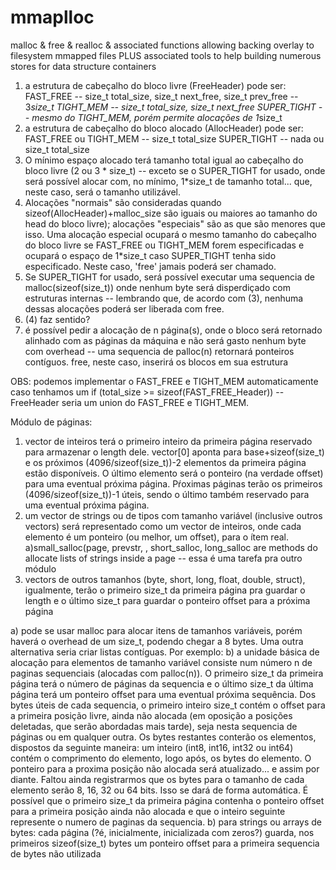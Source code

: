 # mmaplloc
malloc &amp; free &amp; realloc &amp; associated functions allowing backing overlay to filesystem mmapped files PLUS associated tools to help building numerous stores for data structure containers


1) a estrutura de cabeçalho do bloco livre (FreeHeader) pode ser:
	FAST_FREE   -- size_t total_size, size_t next_free, size_t prev_free -- 3*size_t
	TIGHT_MEM   -- size_t total_size, size_t next_free
	SUPER_TIGHT -- mesmo do TIGHT_MEM, porém permite alocações de 1*size_t
2) a estrutura de cabeçalho do bloco alocado (AllocHeader) pode ser:
	FAST_FREE ou TIGHT_MEM -- size_t total_size
	SUPER_TIGHT            -- nada ou size_t total_size
3) O mínimo espaço alocado terá tamanho total igual ao cabeçalho do bloco livre (2 ou 3 * size_t) -- exceto se o SUPER_TIGHT for usado, onde será possível alocar com, no mínimo, 1*size_t de tamanho total... que, neste caso, será o tamanho utilizável.
4) Alocações "normais" são consideradas quando sizeof(AllocHeader)+malloc_size são iguais ou maiores ao tamanho do head do bloco livre); alocações "especiais" são as que são menores que isso. Uma alocação especial ocupará o mesmo tamanho do cabeçalho do bloco livre se FAST_FREE ou TIGHT_MEM forem especificadas e ocupará o espaço de 1*size_t caso SUPER_TIGHT tenha sido especificado. Neste caso, 'free' jamais poderá ser chamado.
5) Se SUPER_TIGHT for usado, será possível executar uma sequencia de malloc(sizeof(size_t)) onde nenhum byte será disperdiçado com estruturas internas -- lembrando que, de acordo com (3), nenhuma dessas alocações poderá ser liberada com free.
6) (4) faz sentido?
7) é possível pedir a alocação de n página(s), onde o bloco será retornado alinhado com as páginas da máquina e não será gasto nenhum byte com overhead -- uma sequencia de palloc(n) retornará ponteiros contíguos. free, neste caso, inserirá os blocos em sua estrutura

OBS: podemos implementar o FAST_FREE e TIGHT_MEM automaticamente caso tenhamos um if (total_size >= sizeof(FAST_FREE_Header)) -- FreeHeader seria um union do FAST_FREE e TIGHT_MEM.

Módulo de páginas:
1) vector de inteiros terá o primeiro inteiro da primeira página reservado para armazenar o length dele. vector[0] aponta para base+sizeof(size_t) e os próximos (4096/sizeof(size_t))-2 elementos da primeira página estão disponíveis. O último elemento será o ponteiro (na verdade offset) para uma eventual próxima página. Pŕoximas páginas terão os primeiros (4096/sizeof(size_t))-1 úteis, sendo o último também reservado para uma eventual próxima página.
2) um vector de strings ou de tipos com tamanho variável (inclusive outros vectors) será representado como um vector de inteiros, onde cada elemento é um ponteiro (ou melhor, um offset), para o ítem real.
a)small_salloc(page, prevstr, , short_salloc, long_salloc are methods do allocate lists of strings inside a page -- essa é uma tarefa pra outro módulo
3) vectors de outros tamanhos (byte, short, long, float, double, struct), igualmente, terão o primeiro size_t da primeira página pra guardar o length e o último size_t para guardar o ponteiro offset para a próxima página

a) pode se usar malloc para alocar itens de tamanhos variáveis, porém haverá o overhead de um size_t, podendo chegar a 8 bytes. Uma outra alternativa seria criar listas contíguas. Por exemplo:
b) a unidade básica de alocação para elementos de tamanho variável consiste num número n de paginas sequenciais (alocadas com palloc(n)). O primeiro size_t da primeira página terá o número de páginas da sequencia e o último size_t da última página terá um ponteiro offset para uma eventual próxima sequência. Dos bytes úteis de cada sequencia, o primeiro inteiro size_t contém o offset para a primeira posição livre, ainda não alocada (em oposição a posições deletadas, que serão abordadas mais tarde), seja nesta sequencia de páginas ou em qualquer outra. Os bytes restantes conterão os elementos, dispostos da seguinte maneira: um inteiro (int8, int16, int32 ou int64) contém o comprimento do elemento, logo após, os bytes do elemento. O ponteiro para a proxima posição não alocada será atualizado... e assim por diante. Faltou ainda registrarmos que os bytes para o tamanho de cada elemento serão 8, 16, 32 ou 64 bits. Isso se dará de forma automática. É possível que o primeiro size_t da primeira página contenha o ponteiro offset para a primeira posição ainda não alocada e que o inteiro seguinte represente o numero de paginas da sequencia.
b) para strings ou arrays de bytes: cada página (?é, inicialmente, inicializada com zeros?) guarda, nos primeiros sizeof(size_t) bytes um ponteiro offset para a primeira sequencia de bytes não utilizada
